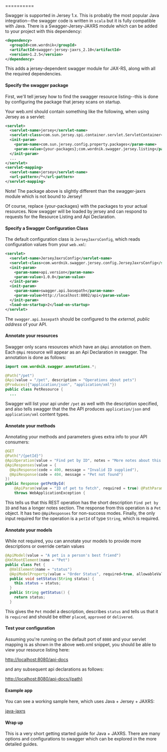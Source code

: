 ==========

Swagger is supported in Jersey 1.x.  This is probably the most popular Java integration--the swagger code is written in `scala` but it is fully compatible with Java.  There is a Swagger-Jersey-JAXRS module which can be added to your project with this dependency:

```xml
<dependency>
  <groupId>com.wordnik</groupId>
  <artifactId>swagger-jersey-jaxrs_2.10</artifactId>
  <version>1.2.5</version>
</dependency>
```

This adds a jersey-dependent swagger module for JAX-RS, along with all the required dependencies.

#### Specify the swagger package

First, we'll tell jersey how to find the swagger resource listing--this is done by configuring the package that jersey scans on startup.

Your web.xml should contain something like the following, when using Jersey as a servlet:

```xml
<servlet>
  <servlet-name>jersey</servlet-name>
  <servlet-class>com.sun.jersey.spi.container.servlet.ServletContainer</servlet-class>
  <init-param>
    <param-name>com.sun.jersey.config.property.packages</param-name>
    <param-value>{your-packages};com.wordnik.swagger.jersey.listing</param-value>
  </init-param>
  ...
</servlet>
<servlet-mapping>
  <servlet-name>jersey</servlet-name>
  <url-pattern>/*</url-pattern>
</servlet-mapping>
```
Note! The package above is slightly different than the swagger-jaxrs module which is not bound to Jersey!

Of course, replace {your-packages} with the packages to your actual resources.  Now swagger will be loaded by jersey and can respond to requests for the Resource Listing and Api Declaration.

#### Specify a Swagger Configuration Class

The default configuration class is `JerseyJaxrsConfig`, which reads configuration values from your `web.xml`:

```xml
<servlet>
  <servlet-name>JerseyJaxrsConfig</servlet-name>
  <servlet-class>com.wordnik.swagger.jersey.config.JerseyJaxrsConfig</servlet-class>
  <init-param>
    <param-name>api.version</param-name>
    <param-value>1.0.0</param-value>
  </init-param>
  <init-param>
    <param-name>swagger.api.basepath</param-name>
    <param-value>http://localhost:8002/api</param-value>
  </init-param>
  <load-on-startup>2</load-on-startup>
</servlet>
```

The `swagger.api.basepath` should be configured to the _external, public address_ of your API.

#### Annotate your resources

Swagger only scans resources which have an `@Api` annotation on them.  Each `@Api` resource will appear as an Api Declaration in swagger.  The annotation is done as follows:

```java
import com.wordnik.swagger.annotations.*;

@Path("/pet")
@Api(value = "/pet", description = "Operations about pets")
@Produces({"application/json", "application/xml"})
public class PetResource {
  ...
```

Swagger will list your api under `/pet` as well with the description specified, and also tells swagger that the the API produces `application/json` and `application/xml` content types.

#### Annotate your methods

Annotating your methods and parameters gives extra info to your API consumers:

```java
@GET
@Path("/{petId}")
@ApiOperation(value = "Find pet by ID", notes = "More notes about this method", response = Pet.class)
@ApiResponses(value = {
  @ApiResponse(code = 400, message = "Invalid ID supplied"),
  @ApiResponse(code = 404, message = "Pet not found") 
})
public Response getPetById(
    @ApiParam(value = "ID of pet to fetch", required = true) @PathParam("petId") String petId)
    throws WebApplicationException {
```

This tells us that this REST operation has the short description `Find pet by ID` and has a longer notes section.  The response from this operation is a `Pet` object.  It has two `@ApiResponses` for non-success modes.  Finally, the only input required for the operation is a `petId` of type `String`, which is required.

#### Annotate your models

While not required, you can annotate your models to provide more descriptions or override certain values

```java
@ApiModel(value = "A pet is a person's best friend")
@XmlRootElement(name = "Pet")
public class Pet {
  @XmlElement(name = "status")
  @ApiModelProperty(value = "Order Status", required=true, allowableValues = "placed,approved,delivered")
  public void setStatus(String status) {
    this.status = status;
  }
  public String getStatus() {
    return status;
  }
```

This gives the `Pet` model a description, describes `status` and tells us that it is `required` and should be either `placed`, `approved` or `delivered`.

#### Test your configuration

Assuming you're running on the default port of `8080` and your servlet mapping is as shown in the above web.xml snippet, you should be able to view your resource listing here:

[http://localhost:8080/api-docs](http://localhost:8080/api-docs)

and any subsequent api declarations as follows:

[http://localhost:8080/api-docs/{path}](http://localhost:8080/api-docs/{path})

#### Example app

You can see a working sample here, which uses Java + Jersey + JAXRS:

[java-jaxrs](https://github.com/wordnik/swagger-core/blob/master/samples/java-jaxrs)

#### Wrap up

This is a very short getting started guide for Java + JAXRS.  There are many options and configurations to swagger which can be explored in the more detailed guides.